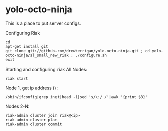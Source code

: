 yolo-octo-ninja
===============

This is a place to put server configs.

Configuring Riak
```
cd
apt-get install git
git clone git://github.com/drewkerrigan/yolo-octo-ninja.git ; cd yolo-octo-ninja/sl_small_new_riak ; ./configure.sh
exit
```

Starting and configuring riak
All Nodes:
```
riak start
```

Node 1, get ip address (<ip>):
```
/sbin/ifconfig|grep inet|head -1|sed 's/\:/ /'|awk '{print $3}'
```

Nodes 2-N:
```
riak-admin cluster join riak@<ip>
riak-admin cluster plan
riak-admin cluster commit
```